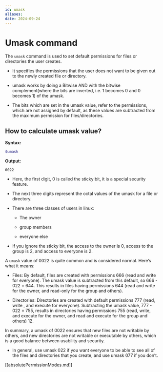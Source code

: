```yaml
---
id: umask
aliases:
date: 2024-09-24
---
```


# Umask command

The `umask` command is used to set default permissions for files or directories
the user creates.

- It specifies the permissions that the user does not want to be given out to
  the newly created file or directory.

- umask works by doing a Bitwise AND with the bitwise complement(where the bits
  are inverted, i.e. 1 becomes 0 and 0 becomes 1) of the umask.

- The bits which are set in the umask value, refer to the permissions, which are
  not assigned by default, as these values are subtracted from the maximum
  permission for files/directories.

## How to calculate umask value?

**Syntax:**

```bash
$umask
```

**Output:**

`0022`

- Here, the first digit, 0 is called the sticky bit, it is a special security feature.

- The next three digits represent the octal values of the umask for a file or
  directory.

- There are three classes of users in linux:

  - The owner

  - group members

  - everyone else

- If you ignore the sticky bit, the access to the owner is 0, access to the
  group is 2, and access to everyone is 2.

A `umask` value of 0022 is quite common and is considered normal. Here’s what
it means:

- Files: By default, files are created with permissions 666 (read and write for
  everyone). The umask value is subtracted from this default, so 666 - 022 = 644.
  This results in files having permissions 644 (read and write for the owner, and
  read-only for the group and others).

- Directories: Directories are created with default permissions 777 (read, write
  , and execute for everyone). Subtracting the umask value, 777 - 022 = 755,
  results in directories having permissions 755 (read, write, and execute for the
  owner, and read and execute for the group and others) 12.

In summary, a umask of 0022 ensures that new files are not writable by others,
and new directories are not writable or executable by others, which is a good
balance between usability and security.

- In general, use umask 022 if you want everyone to be able to see all
  of the files and directories that you create, and use umask 077 if you don’t.

[[absolutePermissionModes.md]]
